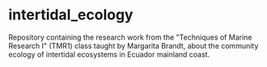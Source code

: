 # intertidal_ecology
Repository containing the research work from the "Techniques of Marine Research I" (TMR1) class taught by Margarita Brandt, about the community ecology of intertidal ecosystems in Ecuador mainland coast.
